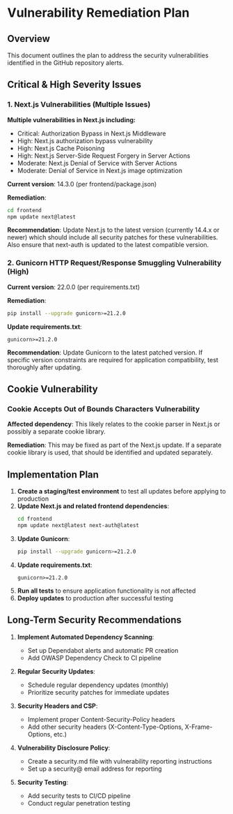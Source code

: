 # Vulnerability Remediation Plan

## Overview
This document outlines the plan to address the security vulnerabilities identified in the GitHub repository alerts.

## Critical & High Severity Issues

### 1. Next.js Vulnerabilities (Multiple Issues)
**Multiple vulnerabilities in Next.js including:**
- Critical: Authorization Bypass in Next.js Middleware
- High: Next.js authorization bypass vulnerability
- High: Next.js Cache Poisoning
- High: Next.js Server-Side Request Forgery in Server Actions
- Moderate: Next.js Denial of Service with Server Actions
- Moderate: Denial of Service in Next.js image optimization

**Current version**: 14.3.0 (per frontend/package.json)

**Remediation**: 
```bash
cd frontend
npm update next@latest
```

**Recommendation**:
Update Next.js to the latest version (currently 14.4.x or newer) which should include all security patches for these vulnerabilities. Also ensure that next-auth is updated to the latest compatible version.

### 2. Gunicorn HTTP Request/Response Smuggling Vulnerability (High)
**Current version**: 22.0.0 (per requirements.txt)

**Remediation**:
```bash
pip install --upgrade gunicorn>=21.2.0
```

**Update requirements.txt**:
```
gunicorn>=21.2.0
```

**Recommendation**:
Update Gunicorn to the latest patched version. If specific version constraints are required for application compatibility, test thoroughly after updating.

## Cookie Vulnerability

### Cookie Accepts Out of Bounds Characters Vulnerability
**Affected dependency**: This likely relates to the cookie parser in Next.js or possibly a separate cookie library.

**Remediation**:
This may be fixed as part of the Next.js update. If a separate cookie library is used, that should be identified and updated separately.

## Implementation Plan

1. **Create a staging/test environment** to test all updates before applying to production
2. **Update Next.js and related frontend dependencies**:
   ```bash
   cd frontend
   npm update next@latest next-auth@latest
   ```
3. **Update Gunicorn**:
   ```bash
   pip install --upgrade gunicorn>=21.2.0
   ```
4. **Update requirements.txt**:
   ```
   gunicorn>=21.2.0
   ```
5. **Run all tests** to ensure application functionality is not affected
6. **Deploy updates** to production after successful testing

## Long-Term Security Recommendations

1. **Implement Automated Dependency Scanning**:
   - Set up Dependabot alerts and automatic PR creation
   - Add OWASP Dependency Check to CI pipeline

2. **Regular Security Updates**:
   - Schedule regular dependency updates (monthly)
   - Prioritize security patches for immediate updates

3. **Security Headers and CSP**:
   - Implement proper Content-Security-Policy headers
   - Add other security headers (X-Content-Type-Options, X-Frame-Options, etc.)

4. **Vulnerability Disclosure Policy**:
   - Create a security.md file with vulnerability reporting instructions
   - Set up a security@ email address for reporting

5. **Security Testing**:
   - Add security tests to CI/CD pipeline
   - Conduct regular penetration testing